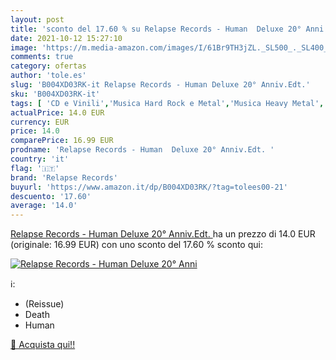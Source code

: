```yaml
---
layout: post
title: 'sconto del 17.60 % su Relapse Records - Human  Deluxe 20° Anni  '
date: 2021-10-12 15:27:10
image: 'https://m.media-amazon.com/images/I/61Br9TH3jZL._SL500_._SL400_.jpg'
comments: true
category: ofertas
author: 'tole.es'
slug: 'B004XD03RK-it Relapse Records - Human Deluxe 20° Anniv.Edt.'
sku: 'B004XD03RK-it'
tags: [ 'CD e Vinili','Musica Hard Rock e Metal','Musica Heavy Metal','Rock','relapse records', ]
actualPrice: 14.0 EUR
currency: EUR
price: 14.0
comparePrice: 16.99 EUR
prodname: 'Relapse Records - Human  Deluxe 20° Anniv.Edt. '
country: 'it'
flag: '🇮🇹'
brand: 'Relapse Records'
buyurl: 'https://www.amazon.it/dp/B004XD03RK/?tag=tolees00-21'
descuento: '17.60'
average: '14.0'
---
```


[Relapse Records - Human  Deluxe 20° Anniv.Edt. ](https://www.amazon.it/dp/B004XD03RK/?tag=tolees00-21) ha un prezzo di 14.0 EUR (originale: 16.99 EUR) con uno sconto del 17.60 % sconto qui:

[![Relapse Records - Human  Deluxe 20° Anni](https://m.media-amazon.com/images/I/61Br9TH3jZL._SL500_._SL400_.jpg)](https://www.amazon.it/dp/B004XD03RK/?tag=tolees00-21)

ℹ️:

- (Reissue)
- Death
- Human

[🛒 Acquista qui!!](https://www.amazon.it/dp/B004XD03RK/?tag=tolees00-21)
